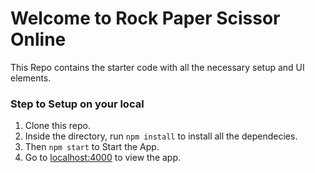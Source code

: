 # Welcome to Rock Paper Scissor Online

This Repo contains the starter code with all the necessary setup and UI elements. 

### Step to Setup on your local

1. Clone this repo.
2. Inside the directory, run ```npm install``` to install all the dependecies.
3. Then ```npm start``` to Start the App.
4. Go to [localhost:4000](http://localhost:4000) to view the app.
